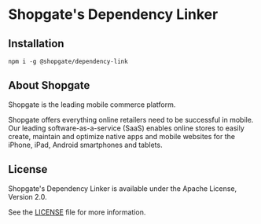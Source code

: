 # Shopgate's Dependency Linker

## Installation

```
npm i -g @shopgate/dependency-link
```

## About Shopgate

Shopgate is the leading mobile commerce platform.

Shopgate offers everything online retailers need to be successful in mobile. Our leading
software-as-a-service (SaaS) enables online stores to easily create, maintain and optimize native
apps and mobile websites for the iPhone, iPad, Android smartphones and tablets.

## License

Shopgate's Dependency Linker is available under the Apache License, Version 2.0.

See the [LICENSE](./LICENSE) file for more information.
